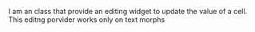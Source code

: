 I am an class that provide an editing widget to update the value of a cell.
This editng porvider works only on text morphs 
